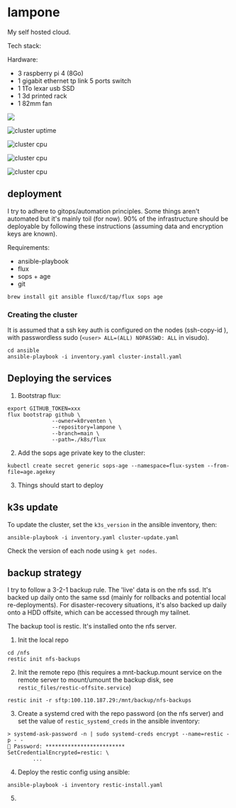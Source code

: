 # lampone

My self hosted cloud.

Tech stack:

Hardware:
- 3 raspberry pi 4 (8Go)
- 1 gigabit ethernet tp link 5 ports switch
- 1 1To lexar usb SSD
- 1 3d printed rack
- 1 82mm fan

![](cluster.png)

![cluster uptime](https://img.shields.io/endpoint?url=https%3A%2F%2Fstats.cocointhe.cloud%2Fcluster_uptime_days&style=for-the-badge)

![cluster cpu](https://img.shields.io/endpoint?url=https%3A%2F%2Fstats.cocointhe.cloud%2Fcluster_cpu_usage)

![cluster cpu](https://img.shields.io/endpoint?url=https%3A%2F%2Fstats.cocointhe.cloud%2Fcluster_temperature)

![cluster cpu](https://img.shields.io/endpoint?url=https%3A%2F%2Fstats.cocointhe.cloud%2Fcluster_memory_usage)




## deployment

I try to adhere to gitops/automation principles.
Some things aren't automated but it's mainly toil (for now).
90% of the infrastructure should be deployable by following these instructions (assuming data and encryption keys are known).

Requirements:
- ansible-playbook
- flux
- sops + age
- git

```
brew install git ansible fluxcd/tap/flux sops age
```


### Creating the cluster

It is assumed that a ssh key auth is configured on the nodes (ssh-copy-id <ip>),
with passwordless sudo (`<user> ALL=(ALL) NOPASSWD: ALL` in visudo).

```
cd ansible
ansible-playbook -i inventory.yaml cluster-install.yaml
```


## Deploying the services
1. Bootstrap flux:

```
export GITHUB_TOKEN=xxx
flux bootstrap github \
              --owner=k0rventen \
              --repository=lampone \
              --branch=main \
              --path=./k8s/flux
```

2. Add the sops age private key to the cluster:

```
kubectl create secret generic sops-age --namespace=flux-system --from-file=age.agekey
```

3. Things should start to deploy

## k3s update

To update the cluster, set the `k3s_version` in the ansible inventory, then:
```
ansible-playbook -i inventory.yaml cluster-update.yaml
```
Check the version of each node using `k get nodes`.

## backup strategy

I try to follow a 3-2-1 backup rule. The 'live' data is on the nfs ssd.
It's backed up daily onto the same ssd (mainly for rollbacks and potential local re-deployments).
For disaster-recovery situations, it's also backed up daily onto a HDD offsite, which can be accessed through my tailnet.

The backup tool is restic. It's installed onto the nfs server.

1. Init the local repo

```
cd /nfs
restic init nfs-backups
```

2. Init the remote repo (this requires a mnt-backup.mount service on the remote server to mount/umount the backup disk, see `restic_files/restic-offsite.service`)
```
restic init -r sftp:100.110.187.29:/mnt/backup/nfs-backups
```

3. Create a systemd cred with the repo password (on the nfs server) and set the value of `restic_systemd_creds` in the ansible inventory:
```
> systemd-ask-password -n | sudo systemd-creds encrypt --name=restic -p - -
🔐 Password: *************************
SetCredentialEncrypted=restic: \
        ...
```

4. Deploy the restic config using ansible:

```
ansible-playbook -i inventory restic-install.yaml
```

5.
